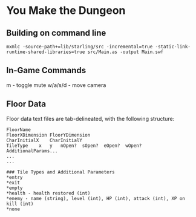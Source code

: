 # You Make the Dungeon

## Building on command line
```
mxmlc -source-path+=lib/starling/src -incremental=true -static-link-runtime-shared-libraries=true src/Main.as -output Main.swf
```

## In-Game Commands
m - toggle mute
w/a/s/d - move camera

## Floor Data

Floor data text files are tab-delineated, with the following structure:
```
FloorName
FloorXDimension	FloorYDimension
CharInitialX	CharInitialY
TileType	x	y	nOpen?	sOpen?	eOpen?	wOpen?	AdditionalParams...
...
...

### Tile Types and Additional Parameters
*entry
*exit
*empty
*health - health restored (int)
*enemy - name (string), level (int), HP (int), attack (int), XP on kill (int)
*none

```
